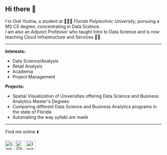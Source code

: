 ## Hi there 👋


I'm Orel Yoshia, a student at 👩🏻&zwj;💻 *Florida Polytechnic University*, pursuing a MS CS degree, concentrating in Data Science. <br>
I am also an Adjunct Professor who taught Intro to Data Science and is now teaching Cloud Infrastructure and Services 👩&zwj;🏫. <br>

---
**Interests:**
- Data Science/Analysis
- Retail Analysis
- Academia
- Project Management

**Projects:**
- Spatial Visualization of Universities offering Data Science and Business Analytics Master's Degrees
- Comparing different Data Science and Business Analytics programs in the state of Florida
- Automating the way syllabi are made


---
Find me online ⬇️

<a href="https://www.linkedin.com/in/orel-yoshia/" target="_blank"><img src="https://raw.githubusercontent.com/arturssmirnovs/arturssmirnovs/master/in.png" alt="LinkedIn" width="30"></a>
<a href="https://github.com/orelyoshia" target="_blank"><img src="https://raw.githubusercontent.com/arturssmirnovs/arturssmirnovs/master/git.png" alt="GitHub" width="30"></a>
<a href="https://www.instagram.com/orel.yoshia/" target="_blank"><img src="https://raw.githubusercontent.com/arturssmirnovs/arturssmirnovs/master/ig.png" alt="Instagram" width="30"></a>
